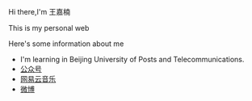 <p>Hi there,I'm 王嘉楠</p>
<P>This is my personal web</p>
<p>Here's some information about me</p>

<ul>
  <li>I'm learning in Beijing University of Posts and Telecommunications.</li>
  <li><a href ="https://mp.weixin.qq.com/s/PFKtytaKO7gghJmhRGSQUA">公众号</a></li>
  <li><a href ="https://music.163.com/">网易云音乐</a></li>
  <li><a href ="https://weibo.com/login.php/">微博</a></li>
</ul>
